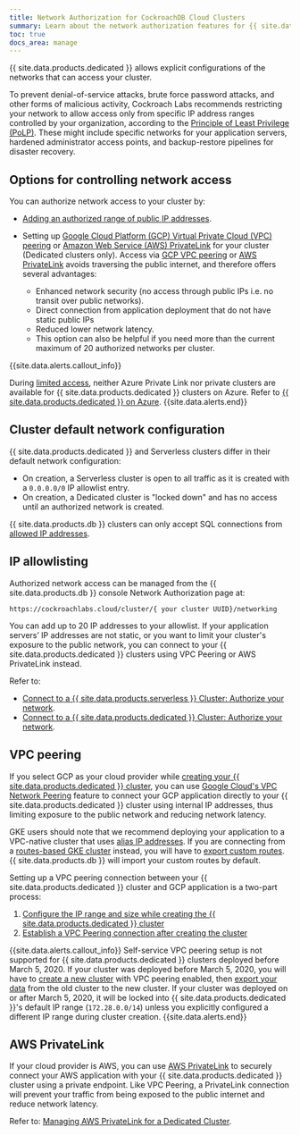 ```yaml
---
title: Network Authorization for CockroachDB Cloud Clusters
summary: Learn about the network authorization features for {{ site.data.products.db }} clusters.
toc: true
docs_area: manage
---
```


{{ site.data.products.dedicated }} allows explicit configurations of the networks that can access your cluster.

To prevent denial-of-service attacks, brute force password attacks, and other forms of malicious activity, Cockroach Labs recommends restricting your network to allow access only from specific IP address ranges controlled by your organization, according to the [Principle of Least Privilege (PoLP)](https://en.wikipedia.org/wiki/Principle_of_least_privilege). These might include specific networks for your application servers, hardened administrator access points, and backup-restore pipelines for disaster recovery.

## Options for controlling network access

You can authorize network access to your cluster by:

- [Adding an authorized range of public IP addresses](#ip-allowlisting).
- Setting up [Google Cloud Platform (GCP) Virtual Private Cloud (VPC) peering](#vpc-peering) or [Amazon Web Service (AWS) PrivateLink](#aws-privatelink) for your cluster (Dedicated clusters only). Access via [GCP VPC peering](#vpc-peering) or [AWS PrivateLink](#aws-privatelink) avoids traversing the public internet, and therefore offers several advantages:

    - Enhanced network security (no access through public IPs i.e. no transit over public networks).
    - Direct connection from application deployment that do not have static public IPs
    - Reduced lower network latency.
    - This option can also be helpful if you need more than the current maximum of 20 authorized networks per cluster.

{{site.data.alerts.callout_info}}

During [limited access](/docs/{{site.versions["stable"]}}/cockroachdb-feature-availability.html), neither Azure Private Link nor private clusters are available for {{ site.data.products.dedicated }} clusters on Azure. Refer to [{{ site.data.products.dedicated }} on Azure](cockroachdb-dedicated-on-azure.html).
{{site.data.alerts.end}}

## Cluster default network configuration

{{ site.data.products.dedicated }} and Serverless clusters differ in their default network configuration:

- On creation, a Serverless cluster is open to all traffic as it is created with a `0.0.0.0/0` IP allowlist entry.
- On creation, a Dedicated cluster is "locked down" and has no access until an authorized network is created.

{{ site.data.products.db }} clusters can only accept SQL connections from [allowed IP addresses](#ip-allowlisting).

## IP allowlisting

Authorized network access can be managed from the {{ site.data.products.db }} console Network Authorization page at:

`https://cockroachlabs.cloud/cluster/{ your cluster UUID}/networking`

You can add up to 20 IP addresses to your allowlist. If your application servers’ IP addresses are not static, or you want to limit your cluster's exposure to the public network, you can connect to your {{ site.data.products.dedicated }} clusters using VPC Peering or AWS PrivateLink instead.

Refer to:

- [Connect to a {{ site.data.products.serverless }} Cluster: Authorize your network](connect-to-a-serverless-cluster.html#authorize-your-network).
- [Connect to a {{ site.data.products.dedicated }} Cluster: Authorize your network](connect-to-your-cluster.html#authorize-your-network).

## VPC peering

If you select GCP as your cloud provider while [creating your {{ site.data.products.dedicated }} cluster](create-your-cluster.html), you can use [Google Cloud's VPC Network Peering](https://cloud.google.com/vpc/docs/vpc-peering) feature to connect your GCP application directly to your {{ site.data.products.dedicated }} cluster using internal IP addresses, thus limiting exposure to the public network and reducing network latency.

GKE users should note that we recommend deploying your application to a VPC-native cluster that uses [alias IP addresses](https://cloud.google.com/kubernetes-engine/docs/how-to/alias-ips). If you are connecting from a [routes-based GKE cluster](https://cloud.google.com/kubernetes-engine/docs/how-to/routes-based-cluster) instead, you will have to [export custom routes](https://cloud.google.com/vpc/docs/vpc-peering#importing-exporting-routes). {{ site.data.products.db }} will import your custom routes by default.

Setting up a VPC peering connection between your {{ site.data.products.dedicated }} cluster and GCP application is a two-part process:

1. [Configure the IP range and size while creating the {{ site.data.products.dedicated }} cluster](create-your-cluster.html#step-7-enable-vpc-peering-optional)
1. [Establish a VPC Peering connection after creating the cluster](connect-to-your-cluster.html#establish-gcp-vpc-peering-or-aws-privatelink)

{{site.data.alerts.callout_info}}
Self-service VPC peering setup is not supported for {{ site.data.products.dedicated }} clusters deployed before March 5, 2020. If your cluster was deployed before March 5, 2020, you will have to [create a new cluster](create-your-cluster.html) with VPC peering enabled, then [export your data](use-managed-service-backups.html) from the old cluster to the new cluster. If your cluster was deployed on or after March 5, 2020, it will be locked into {{ site.data.products.dedicated }}'s default IP range (`172.28.0.0/14`) unless you explicitly configured a different IP range during cluster creation.
{{site.data.alerts.end}}

## AWS PrivateLink

If your cloud provider is AWS, you can use [AWS PrivateLink](https://aws.amazon.com/privatelink/) to securely connect your AWS application with your {{ site.data.products.dedicated }} cluster using a private endpoint. Like VPC Peering, a PrivateLink connection will prevent your traffic from being exposed to the public internet and reduce network latency. 

Refer to: [Managing AWS PrivateLink for a Dedicated Cluster](aws-privatelink.html).
